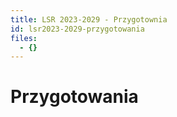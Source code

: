 ```yaml
---
title: LSR 2023-2029 - Przygotownia
id: lsr2023-2029-przygotowania
files:
  - {}
---
```

# Przygotowania
